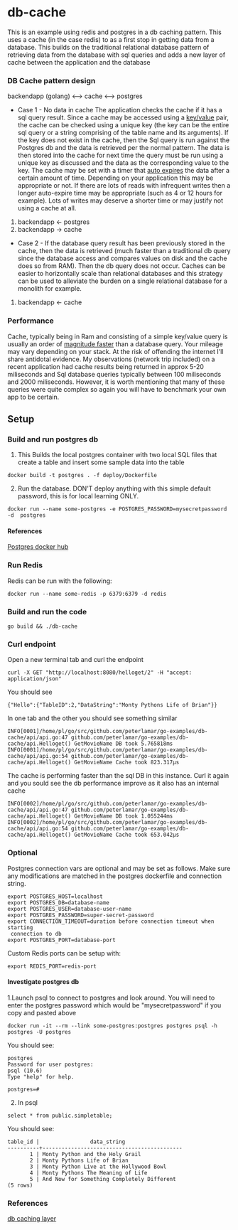 # db-cache

This is an example using redis and postgres in a db caching pattern. This uses
a cache (in the case redis) to as a first stop in getting data from a database.
This builds on the traditional relational database pattern of retrieving data
from the database with sql queries and adds a new layer of cache between the
application and the database


### DB Cache pattern design

backendapp (golang) <--> cache <--> postgres


* Case 1 - No data in cache
The application checks the cache if it has a sql query result. Since a cache may
be accessed using a [key/value](https://redis.io/topics/data-types-intro) pair,
the cache can be checked using a unique key (the key can be the entire sql query
or a string comprising of the table name and its arguments). If the key does not
exist in the cache, then the Sql query is run against the Postgres db and the
data is retrieved per the normal pattern. The data is then stored into the cache
for next time the query must be run using a unique key as discussed and the data
as the corresponding value to the key. The cache may be set with a timer that
[auto expires](https://redislabs.com/ebook/part-2-core-concepts/chapter-3-commands-in-redis/3-7-other-commands/3-7-3-expiring-keys/) the data after a certain amount of time. Depending on your
application this may be appropriate or not. If there are lots of reads with
infrequent writes then a longer auto-expire time may be appropriate (such as 4
or 12 hours for example). Lots of writes may deserve a shorter time or may
justify not using a cache at all.

1. backendapp <- postgres
2. backendapp -> cache


* Case 2 -
If the database query result has been previously stored in the cache, then the
data is retrieved (much faster than a traditional db query since the database
access and compares values on disk and the cache does so from RAM). Then the db
query does not occur. Caches can be easier to horizontally scale than relational
databases and this strategy can be used to alleviate the burden on a single
relational database for a monolith for example.

1. backendapp <- cache


### Performance

Cache, typically being in Ram and consisting of a simple key/value query is
usually an order of [magnitude faster](https://redis.io/topics/benchmarks) than
a database query. Your mileage may vary depending on your stack. At the risk of
offending the internet I'll share antidotal evidence. My observations (network
trip included) on a recent application had cache results being returned in
approx 5-20 miliseconds and Sql database queries typically between 100
miliseconds and 2000 miliseconds. However, it is worth mentioning that many of
these queries were quite complex so again you will have to benchmark your own
app to be certain.

## Setup

### Build and run postgres db

1. This Builds the local postgres container with two local SQL files that create a table 
and insert some sample data into the table

```
docker build -t postgres . -f deploy/Dockerfile
```

2. Run the database. DON'T deploy anything with this simple default password,
this is for local learning ONLY.

```
docker run --name some-postgres -e POSTGRES_PASSWORD=mysecretpassword -d  postgres
```

#### References

[Postgres docker hub](https://hub.docker.com/_/postgres)

### Run Redis

Redis can be run with the following:

```
docker run --name some-redis -p 6379:6379 -d redis
```


### Build and run the code

```
go build && ./db-cache
```


### Curl endpoint

Open a new terminal tab and curl the endpoint

```
curl -X GET "http://localhost:8080/helloget/2" -H "accept: application/json"
```

You should see

```
{"Hello":{"TableID":2,"DataString":"Monty Pythons Life of Brian"}}
```

In one tab and the other you should see something similar

```
INFO[0001]/home/pl/go/src/github.com/peterlamar/go-examples/db-cache/api/api.go:47 github.com/peterlamar/go-examples/db-cache/api.Helloget() GetMovieName DB took 5.765818ms              
INFO[0001]/home/pl/go/src/github.com/peterlamar/go-examples/db-cache/api/api.go:54 github.com/peterlamar/go-examples/db-cache/api.Helloget() GetMovieName Cache took 823.317µs
```

The cache is performing faster than the sql DB in this instance. Curl it again
and you sould see the db performance improve as it also has an internal cache

```
INFO[0002]/home/pl/go/src/github.com/peterlamar/go-examples/db-cache/api/api.go:47 github.com/peterlamar/go-examples/db-cache/api.Helloget() GetMovieName DB took 1.055244ms              
INFO[0002]/home/pl/go/src/github.com/peterlamar/go-examples/db-cache/api/api.go:54 github.com/peterlamar/go-examples/db-cache/api.Helloget() GetMovieName Cache took 653.042µs  
```

### Optional

Postgres connection vars are optional and may be set as follows. Make sure
any modifications are matched in the postgres dockerfile and connection string.

```
export POSTGRES_HOST=localhost
export POSTGRES_DB=database-name
export POSTGRES_USER=database-user-name
export POSTGRES_PASSWORD=super-secret-password
export CONNECTION_TIMEOUT=duration before connection timeout when starting
 connection to db
export POSTGRES_PORT=database-port
```

Custom Redis ports can be setup with:

```
export REDIS_PORT=redis-port
```

#### Investigate postgres db

1.Launch psql to connect to postgres and look around. You will need
to enter the postgres password which would be "mysecretpassword" if you copy
and pasted above

```
docker run -it --rm --link some-postgres:postgres postgres psql -h postgres -U postgres
```

You should see:

```
postgres
Password for user postgres:
psql (10.6)
Type "help" for help.

postgres=#
```

2. In psql

```
select * from public.simpletable;
```

You should see:
```
table_id |                data_string                 
----------+--------------------------------------------
       1 | Monty Python and the Holy Grail
       2 | Monty Pythons Life of Brian
       3 | Monty Python Live at the Hollywood Bowl
       4 | Monty Pythons The Meaning of Life
       5 | And Now for Something Completely Different
(5 rows)
```

### References

[db caching layer](https://www.reddit.com/r/golang/comments/6o8rzt/how_do_you_organize_db_and_caching_layer/)
